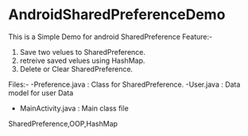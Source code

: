 # AndroidSharedPreferenceDemo
This is a Simple Demo for android SharedPreference
Feature:-
1. Save two velues to SharedPreference.
2. retreive saved velues using HashMap.
3. Delete or Clear SharedPreference.

Files:-
-Preference.java : Class for SharedPreference.
-User.java : Data model for user Data
- MainActivity.java : Main class file

SharedPreference,OOP,HashMap
